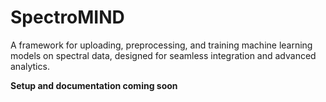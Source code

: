 # SpectroMIND
A framework for uploading, preprocessing, and training machine learning models on spectral data, designed for seamless integration and advanced analytics.

**Setup and documentation coming soon**
